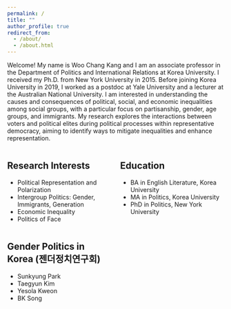 ```yaml
---
permalink: /
title: ""
author_profile: true
redirect_from: 
  - /about/
  - /about.html
---
```


Welcome! My name is Woo Chang Kang and I am an associate professor in the Department of Politics and International Relations at Korea University. I received my Ph.D. from New York University in 2015. Before joining Korea University in 2019, I worked as a postdoc at Yale University and a lecturer at the Australian National University. I am interested in understanding the causes and consequences of political, social, and economic inequalities among social groups, with a particular focus on partisanship, gender, age groups, and immigrants. My research explores the interactions between voters and political elites during political processes within representative democracy, aiming to identify ways to mitigate inequalities and enhance representation.


<div style="display: flex; justify-content: space-between;">
  <div style="width: 48%;">
    <h2>Research Interests</h2>
    <ul>
      <li>Political Representation and Polarization</li>
      <li>Intergroup Politics: Gender, Immigrants, Generation</li>
      <li>Economic Inequality</li>
      <li>Politics of Face</li>
    </ul>
  </div>
  <div style="width: 48%;">
    <h2>Education</h2>
    <ul>
      <li>BA in English Literature, Korea University</li>
      <li>MA in Politics, Korea University</li>
      <li>PhD in Politics, New York University</li>
    </ul>
  </div>
</div>



<div style="display: flex; justify-content: space-between;">
  <div style="width: 48%;">
    <h2>Gender Politics in Korea (젠더정치연구회)</h2>
    <ul>
      <li>Sunkyung Park</li>
      <li>Taegyun Kim</li>
      <li>Yesola Kweon</li>
      <li>BK Song</li>
    </ul>
  </div>
  <div style="width: 48%;">
    <h2></h2>
    <ul>
    </ul>
  </div>
</div>